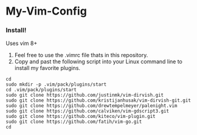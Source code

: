 # My-Vim-Config

### Install!
Uses vim 8+

1) Feel free to use the .vimrc file thats in this repository.
2) Copy and past the following script into your Linux command line to install my favorite plugins.
```
cd
sudo mkdir -p .vim/pack/plugins/start
cd .vim/pack/plugins/start
sudo git clone https://github.com/justinmk/vim-dirvish.git
sudo git clone https://github.com/kristijanhusak/vim-dirvish-git.git
sudo git clone https://github.com/drewtempelmeyer/palenight.vim
sudo git clone https://github.com/calviken/vim-gdscript3.git
sudo git clone https://github.com/kiteco/vim-plugin.git
sudo git clone https://github.com/fatih/vim-go.git
cd
```
